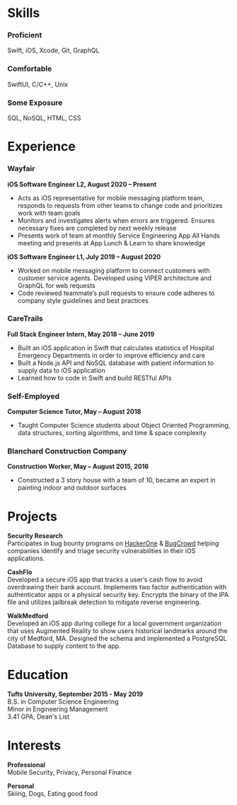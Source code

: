 # Skills

### Proficient
Swift, iOS, Xcode, Git, GraphQL

### Comfortable
SwiftUI, C/C++, Unix

### Some Exposure
SQL, NoSQL, HTML, CSS

# Experience

### Wayfair
**iOS Software Engineer L2, August 2020 – Present** 
- Acts as iOS representative for mobile messaging platform team, responds to requests from other teams to change code and prioritizes work with team goals
- Monitors and investigates alerts when errors are triggered. Ensures necessary fixes are completed by next weekly release
- Presents work of team at monthly Service Engineering App All Hands meeting and presents at App Lunch & Learn to share knowledge

**iOS Software Engineer L1, July 2019 – August 2020**  
- Worked on mobile messaging platform to connect customers with customer service agents. Developed using VIPER architecture and GraphQL for web requests
- Code reviewed teammate’s pull requests to ensure code adheres to company style guidelines and best practices

### CareTrails
**Full Stack Engineer Intern, May 2018 – June 2019**  
- Built an iOS application in Swift that calculates statistics of Hospital Emergency Departments in order to improve efficiency and care  
- Built a Node.js API and NoSQL database with patient information to supply data to iOS application  
- Learned how to code in Swift and build RESTful APIs

### Self-Employed
**Computer Science Tutor, May – August 2018**  
- Taught Computer Science students about Object Oriented Programming, data structures, sorting algorithms, and time & space complexity

### Blanchard Construction Company
**Construction Worker, May – August 2015, 2016**  
- Constructed a 3 story house with a team of 10, became an expert in painting indoor and outdoor surfaces

# Projects

**Security Research**  
Participates in bug bounty programs on [HackerOne](https://hackerone.com/scrsh) & [BugCrowd](https://bugcrowd.com/scrsh) helping companies identify and triage security vulnerabilities in their iOS applications.

**CashFlo**  
Developed a secure iOS app that tracks a user’s cash flow to avoid overdrawing their bank account. Implements two factor authentication with authenticator apps or a physical security key. Encrypts the binary of the IPA file and utilizes jailbreak detection to mitigate reverse engineering.

**WalkMedford**  
Developed an iOS app during college for a local government organization that uses Augmented Reality to show users historical landmarks around the city of Medford, MA. Designed the schema and implemented a PostgreSQL Database to supply content to the app.

# Education

**Tufts University, September 2015 - May 2019**  
B.S. in Computer Science Engineering  
Minor in Engineering Management  
3.41 GPA, Dean's List

# Interests

**Professional**  
Mobile Security, Privacy, Personal Finance

**Personal**   
Skiing, Dogs, Eating good food
